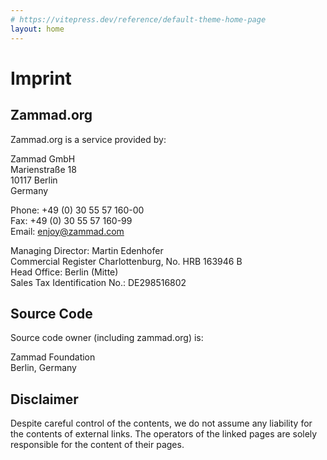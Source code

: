 ```yaml
---
# https://vitepress.dev/reference/default-theme-home-page
layout: home
---
```


# Imprint

## Zammad.org

Zammad.org is a service provided by:

Zammad GmbH \
Marienstraße 18 \
10117 Berlin \
Germany

Phone: +49 (0) 30 55 57 160-00 \
Fax: +49 (0) 30 55 57 160-99 \
Email: enjoy@zammad.com

Managing Director: Martin Edenhofer \
Commercial Register Charlottenburg, No. HRB 163946 B \
Head Office: Berlin (Mitte) \
Sales Tax Identification No.: DE298516802

## Source Code

Source code owner (including zammad.org) is:

Zammad Foundation \
Berlin, Germany

## Disclaimer

Despite careful control of the contents, we do not assume any liability
for the contents of external links. The operators of the linked pages are
solely responsible for the content of their pages.
